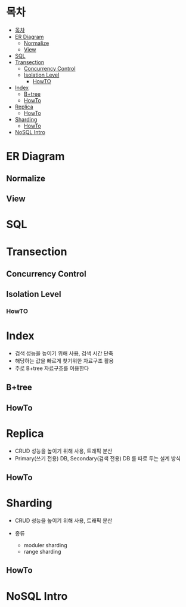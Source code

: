 # 목차
- [목차](#목차)
- [ER Diagram](#er-diagram)
  - [Normalize](#normalize)
  - [View](#view)
- [SQL](#sql)
- [Transection](#transection)
  - [Concurrency Control](#concurrency-control)
  - [Isolation Level](#isolation-level)
    - [HowTO](#howto)
- [Index](#index)
  - [B+tree](#btree)
  - [HowTo](#howto-1)
- [Replica](#replica)
  - [HowTo](#howto-2)
- [Sharding](#sharding)
  - [HowTo](#howto-3)
- [NoSQL Intro](#nosql-intro)

# ER Diagram
## Normalize
## View

# SQL

# Transection
## Concurrency Control

## Isolation Level
### HowTO

# Index
- 검색 성능을 높이기 위해 사용, 검색 시간 단축
- 해당하는 값을 빠르게 찾기위한 자료구조 활용
- 주로 B+tree 자료구조를 이용한다


## B+tree

## HowTo

# Replica
- CRUD 성능을 높이기 위해 사용, 트래픽 분산
- Primary(쓰기 전용) DB, Secondary(검색 전용) DB 를 따로 두는 설계 방식

## HowTo

# Sharding
- CRUD 성능을 높이기 위해 사용, 트래픽 분산

- 종류
  - moduler sharding
  - range sharding

## HowTo

# NoSQL Intro
